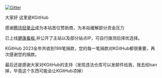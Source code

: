 [![Gitter](https://badges.gitter.im/kgithub666/community.svg)](https://gitter.im/kgithub666/community?utm_source=badge&utm_medium=badge&utm_campaign=pr-badge)

大家好 这里是KGitHub

感谢[腾讯轻量云](https://cloud.tencent.com/product/lighthouse?from=help.kkgithub.com&cps_key=e5032b6c916fa600e96dfcdad3034fe2)成为本站首位赞助商，为本站缓解部分资金压力

已上线[健康看板](https://status.kkgithub.com/status/kgithub),并公开了主站以及部分站点IP，可自行拨测后择优选择。

KGitHub 2023全年共收到199笔捐款，您的每一笔捐款对KGitHub都很重要，再次感谢您的捐款。


最后还是感谢大家对KGitHub的支持（发现违法仓库可以发邮件给我，我去给ban掉，毕竟这个东西可能会让KGitHub凉掉）

